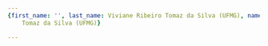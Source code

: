 ```yaml
---
{first_name: '', last_name: Viviane Ribeiro Tomaz da Silva (UFMG), name: Viviane Ribeiro
    Tomaz da Silva (UFMG)}

---
```


